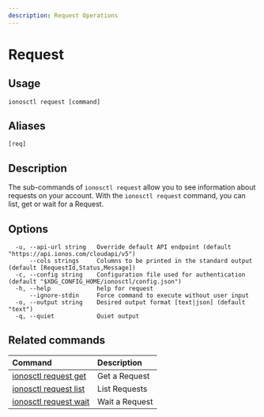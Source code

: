 ```yaml
---
description: Request Operations
---
```


# Request

## Usage

```text
ionosctl request [command]
```

## Aliases

```text
[req]
```

## Description

The sub-commands of `ionosctl request` allow you to see information about requests on your account. With the `ionosctl request` command, you can list, get or wait for a Request.

## Options

```text
  -u, --api-url string   Override default API endpoint (default "https://api.ionos.com/cloudapi/v5")
      --cols strings     Columns to be printed in the standard output (default [RequestId,Status,Message])
  -c, --config string    Configuration file used for authentication (default "$XDG_CONFIG_HOME/ionosctl/config.json")
  -h, --help             help for request
      --ignore-stdin     Force command to execute without user input
  -o, --output string    Desired output format [text|json] (default "text")
  -q, --quiet            Quiet output
```

## Related commands

| Command | Description |
| :--- | :--- |
| [ionosctl request get](get.md) | Get a Request |
| [ionosctl request list](list.md) | List Requests |
| [ionosctl request wait](wait.md) | Wait a Request |

